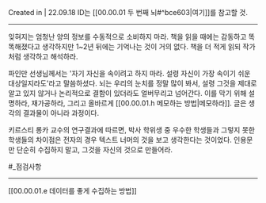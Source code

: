 Created in | 22.09.18
ID는 [[00.00.01 두 번째 뇌#^bce603|여기]]를 참고할 것.

---
잊혀지는 엄청난 양의 정보를 수동적으로 소비하지 마라.
책을 읽을 때에는 감동하고 똑똑해졌다고 생각하지만 1~2년 뒤에는 기억나는 것이 거의 없다. 책을 더 적게 읽되 작가처럼 생각하고 해석하라.

파인만 선생님께서는 '자기 자신을 속이려고 하지 마라. 설령 자신이 가장 속이기 쉬운 대상일지라도'라고 말씀하셨다. 뇌는 우리의 눈치를 정말 많이 봐서, 설령 그것을 제대로 알고 있지 않거나 논리적으로 결함이 있더라도 얼버무리고 넘어간다. 이를 막기 위해 설명하라, 재가공하라, 그리고 올바르게 [[00.00.01.h 메모하는 방법|메모하라]].
글은 생각의 결과물이 아니라 과정이다.

키르스티 롱카 교수의 연구결과에 따르면, 박사 학위생 중 우수한 학생들과 그렇지 못한 학생들의 차이점은 전자의 경우 텍스트 너머의 것을 보고 생각한다는 것이었다. 인용문만 단순히 수집하지 말고, 그것을 자신의 것으로 만들어라.

#_점검사항 

---
[[00.00.01.e 데이터를 좋게 수집하는 방법]]